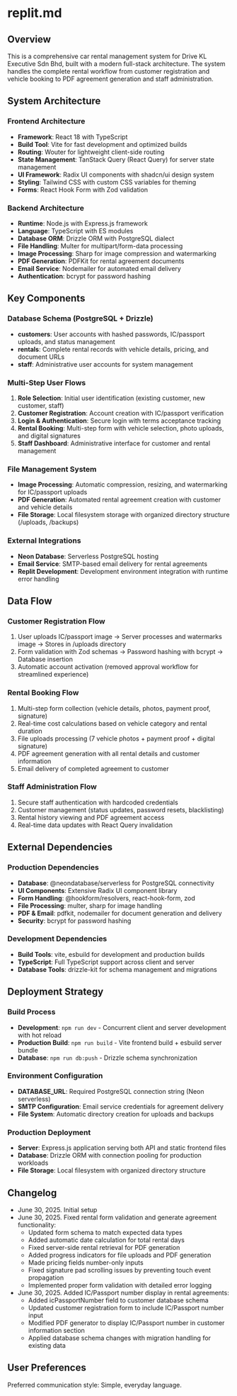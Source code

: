 # replit.md

## Overview
This is a comprehensive car rental management system for Drive KL Executive Sdn Bhd, built with a modern full-stack architecture. The system handles the complete rental workflow from customer registration and vehicle booking to PDF agreement generation and staff administration.

## System Architecture

### Frontend Architecture
- **Framework**: React 18 with TypeScript
- **Build Tool**: Vite for fast development and optimized builds
- **Routing**: Wouter for lightweight client-side routing
- **State Management**: TanStack Query (React Query) for server state management
- **UI Framework**: Radix UI components with shadcn/ui design system
- **Styling**: Tailwind CSS with custom CSS variables for theming
- **Forms**: React Hook Form with Zod validation

### Backend Architecture
- **Runtime**: Node.js with Express.js framework
- **Language**: TypeScript with ES modules
- **Database ORM**: Drizzle ORM with PostgreSQL dialect
- **File Handling**: Multer for multipart/form-data processing
- **Image Processing**: Sharp for image compression and watermarking
- **PDF Generation**: PDFKit for rental agreement documents
- **Email Service**: Nodemailer for automated email delivery
- **Authentication**: bcrypt for password hashing

## Key Components

### Database Schema (PostgreSQL + Drizzle)
- **customers**: User accounts with hashed passwords, IC/passport uploads, and status management
- **rentals**: Complete rental records with vehicle details, pricing, and document URLs
- **staff**: Administrative user accounts for system management

### Multi-Step User Flows
1. **Role Selection**: Initial user identification (existing customer, new customer, staff)
2. **Customer Registration**: Account creation with IC/passport verification
3. **Login & Authentication**: Secure login with terms acceptance tracking
4. **Rental Booking**: Multi-step form with vehicle selection, photo uploads, and digital signatures
5. **Staff Dashboard**: Administrative interface for customer and rental management

### File Management System
- **Image Processing**: Automatic compression, resizing, and watermarking for IC/passport uploads
- **PDF Generation**: Automated rental agreement creation with customer and vehicle details
- **File Storage**: Local filesystem storage with organized directory structure (/uploads, /backups)

### External Integrations
- **Neon Database**: Serverless PostgreSQL hosting
- **Email Service**: SMTP-based email delivery for rental agreements
- **Replit Development**: Development environment integration with runtime error handling

## Data Flow

### Customer Registration Flow
1. User uploads IC/passport image → Server processes and watermarks image → Stores in /uploads directory
2. Form validation with Zod schemas → Password hashing with bcrypt → Database insertion
3. Automatic account activation (removed approval workflow for streamlined experience)

### Rental Booking Flow
1. Multi-step form collection (vehicle details, photos, payment proof, signature)
2. Real-time cost calculations based on vehicle category and rental duration
3. File uploads processing (7 vehicle photos + payment proof + digital signature)
4. PDF agreement generation with all rental details and customer information
5. Email delivery of completed agreement to customer

### Staff Administration Flow
1. Secure staff authentication with hardcoded credentials
2. Customer management (status updates, password resets, blacklisting)
3. Rental history viewing and PDF agreement access
4. Real-time data updates with React Query invalidation

## External Dependencies

### Production Dependencies
- **Database**: @neondatabase/serverless for PostgreSQL connectivity
- **UI Components**: Extensive Radix UI component library
- **Form Handling**: @hookform/resolvers, react-hook-form, zod
- **File Processing**: multer, sharp for image handling
- **PDF & Email**: pdfkit, nodemailer for document generation and delivery
- **Security**: bcrypt for password hashing

### Development Dependencies
- **Build Tools**: vite, esbuild for development and production builds
- **TypeScript**: Full TypeScript support across client and server
- **Database Tools**: drizzle-kit for schema management and migrations

## Deployment Strategy

### Build Process
- **Development**: `npm run dev` - Concurrent client and server development with hot reload
- **Production Build**: `npm run build` - Vite frontend build + esbuild server bundle
- **Database**: `npm run db:push` - Drizzle schema synchronization

### Environment Configuration
- **DATABASE_URL**: Required PostgreSQL connection string (Neon serverless)
- **SMTP Configuration**: Email service credentials for agreement delivery
- **File System**: Automatic directory creation for uploads and backups

### Production Deployment
- **Server**: Express.js application serving both API and static frontend files
- **Database**: Drizzle ORM with connection pooling for production workloads
- **File Storage**: Local filesystem with organized directory structure

## Changelog
- June 30, 2025. Initial setup
- June 30, 2025. Fixed rental form validation and generate agreement functionality:
  - Updated form schema to match expected data types
  - Added automatic date calculation for total rental days
  - Fixed server-side rental retrieval for PDF generation
  - Added progress indicators for file uploads and PDF generation
  - Made pricing fields number-only inputs
  - Fixed signature pad scrolling issues by preventing touch event propagation
  - Implemented proper form validation with detailed error logging
- June 30, 2025. Added IC/Passport number display in rental agreements:
  - Added icPassportNumber field to customer database schema
  - Updated customer registration form to include IC/Passport number input
  - Modified PDF generator to display IC/Passport number in customer information section
  - Applied database schema changes with migration handling for existing data

## User Preferences
Preferred communication style: Simple, everyday language.